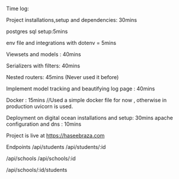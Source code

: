 Time log:

Project installations,setup and dependencies: 30mins

postgres sql setup:5mins

env file and integrations with dotenv = 5mins

Viewsets and models : 40mins

Serializers with filters: 40mins

Nested routers: 45mins (Never used it before)

Implement model tracking and beautifying log page : 40mins

Docker : 15mins 
//Used a simple docker file for now , otherwise in production uvicorn is used.

Deployment on digital ocean
installations and setup: 30mins
apache configuration and dns : 10mins

Project is live at https://haseebraza.com


Endpoints 
/api/students
/api/students/:id

/api/schools
/api/schools/:id

/api/schools/:id/students